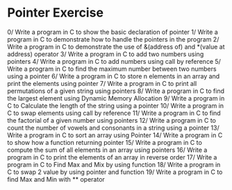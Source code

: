 # Pointer Exercise

0/ Write a program in C to show the basic declaration of pointer
1/ Write a program in C to demonstrate how to handle the pointers in the program
2/ Write a program in C to demonstrate the use of &(address of) and *(value at address) operator 
3/ Write a program in C to add two numbers using pointers 
4/ Write a program in C to add numbers using call by reference
5/ Write a program in C to find the maximum number between two numbers using a pointer
6/ Write a program in C to store n elements in an array and print the elements using pointer
7/ Write a program in C to print all permutations of a given string using pointers
8/ Write a program in C to find the largest element using Dynamic Memory Allocation
9/ Write a program in C to Calculate the length of the string using a pointer
10/ Write a program in C to swap elements using call by reference
11/ Write a program in C to find the factorial of a given number using pointers
12/ Write a program in C to count the number of vowels and consonants in a string using a pointer
13/ Write a program in C to sort an array using Pointer
14/ Write a program in C to show how a function returning pointer
15/ Write a program in C to compute the sum of all elements in an array using pointers
16/ Write a program in C to print the elements of an array in reverse order
17/ Write a program in C to Find Max and Mix by using function
18/ Write a program in C to swap 2 value by using pointer and function
19/ Write a program in C to find Max and Min with ** operator
